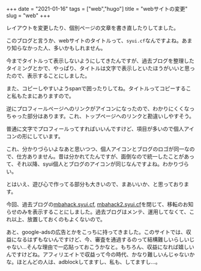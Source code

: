 +++
date = "2021-01-16"
tags = ["web","hugo"]
title = "webサイトの変更"
slug = "web"
+++

レイアウトを変更したり、個別ページの文章を書き直したりしてました。

このブログと言うか、webサイトのタイトルって、`syui.cf`なんですよね。あまり知らなかった人、多いかもしれません。

今までタイトルって表示しないようにしてきたんですが、過去ブログを整理したタイミングとかで、やっぱり、タイトルは文字で表示しといたほうがいいと思ったので、表示することにしました。

また、コピーしやすいようspanで囲ったりしてね。タイトルってコピーすること私もたまにありますので。

逆にプロフィールページへのリンクがアイコンになったので、わかりにくくなっちゃった部分はあります。これ、トップページへのリンクと勘違いしやすそう。

普通に文字でプロフィールってすればいいんですけど、項目が多いので個人アイコンの形にしています。

これ、分かりづらいよなあと思いつつ、個人アイコンとブログのロゴが同一なので、仕方ありません。昔は分かれてたんですが、面倒なので統一したことがあって、それ以降、syui個人とブログのアイコンが同じなんですよね。わかりづらい。

とはいえ、遊び心で作ってる部分も大きいので、まあいいか、と思っております。

今回、過去ブログの[mbahack.syui.cf](https://mbahack.syui.cf), [mbahack2.syui.cf](https://mbahack2.syui.cf)を閉じて、移転のお知らせのみを表示することにしました。過去ブログはメンテ、運用してなくて、これ以上、放置しておくのもよくないので。

あと、google-adsの広告とかをこっちに持ってきました。このサイトでは、収益になるはずもないんですけど、今、審査を通過するのって結構難しいらしいじゃない...そんな理由で一応貼っておこうかなと。もちろん、収益になれば嬉しいんですけどね。アフィリエイトで収益って今の時代、かなり難しいんじゃないかな。ほとんどの人は、adblockしてますし、私も、してますし...。


